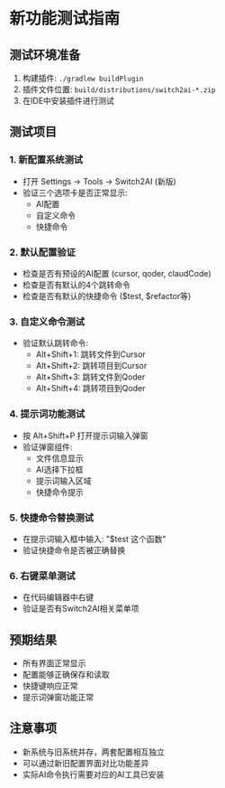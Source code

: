 # 新功能测试指南

## 测试环境准备
1. 构建插件: `./gradlew buildPlugin`
2. 插件文件位置: `build/distributions/switch2ai-*.zip`
3. 在IDE中安装插件进行测试

## 测试项目

### 1. 新配置系统测试
- 打开 Settings -> Tools -> Switch2AI (新版)
- 验证三个选项卡是否正常显示:
  - AI配置
  - 自定义命令
  - 快捷命令

### 2. 默认配置验证
- 检查是否有预设的AI配置 (cursor, qoder, claudCode)
- 检查是否有默认的4个跳转命令
- 检查是否有默认的快捷命令 ($test, $refactor等)

### 3. 自定义命令测试
- 验证默认跳转命令:
  - Alt+Shift+1: 跳转文件到Cursor
  - Alt+Shift+2: 跳转项目到Cursor  
  - Alt+Shift+3: 跳转文件到Qoder
  - Alt+Shift+4: 跳转项目到Qoder

### 4. 提示词功能测试
- 按 Alt+Shift+P 打开提示词输入弹窗
- 验证弹窗组件:
  - 文件信息显示
  - AI选择下拉框
  - 提示词输入区域
  - 快捷命令提示

### 5. 快捷命令替换测试
- 在提示词输入框中输入: "$test 这个函数"
- 验证快捷命令是否被正确替换

### 6. 右键菜单测试
- 在代码编辑器中右键
- 验证是否有Switch2AI相关菜单项

## 预期结果
- 所有界面正常显示
- 配置能够正确保存和读取
- 快捷键响应正常
- 提示词弹窗功能正常

## 注意事项
- 新系统与旧系统并存，两套配置相互独立
- 可以通过新旧配置界面对比功能差异
- 实际AI命令执行需要对应的AI工具已安装